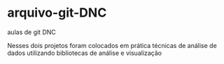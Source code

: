# arquivo-git-DNC
aulas de git DNC

Nesses dois projetos foram colocados em prática técnicas de análise de dados utilizando bibliotecas de análise e visualização

